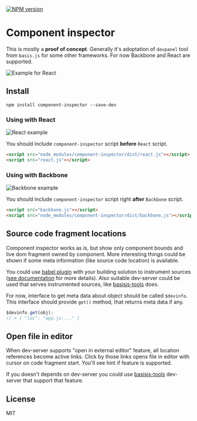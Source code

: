 [![NPM version](https://img.shields.io/npm/v/component-inspector.svg)](https://www.npmjs.com/package/component-inspector)

# Component inspector

This is mostly a **proof of concept**. Generally it's adoptation of `devpanel` tool from `basis.js` for some other frameworks. For now Backbone and React are supported.

![Example for React](https://github.com/lahmatiy/component-inspector/raw/master/docs/img/intro.png)

## Install

```
npm install component-inspector --save-dev
```

### Using with React

![React example](https://github.com/lahmatiy/component-inspector/raw/master/docs/img/react.png)

You should include `component-inspector` script **before** `React` script.

```html
<script src="node_modules/component-inspector/dist/react.js"></script>
<script src="react.js"></script>
```

### Using with Backbone

![Backbone example](https://github.com/lahmatiy/component-inspector/raw/master/docs/img/backbone.png)

You should include `component-inspector` script right **after** `Backbone` script.

```html
<script src="backbone.js"></script>
<script src="node_modules/component-inspector/dist/backbone.js"></script>
```

## Source code fragment locations

Component inspector works as is, but show only component bounds and live dom fragment owned by component. More interesting things could be shown if some meta information (like source code location) is available.

You could use [babel plugin](https://github.com/restrry/babel-plugin-source-wrapper) with your building solution to instrument sources ([see documentation](https://github.com/restrry/babel-plugin-source-wrapper) for more details). Also suitable dev-server could be used that serves instrumented sources, like [basisjs-tools](https://github.com/basisjs/basisjs-tools-instrumenter) does.

For now, interface to get meta data about object should be called `$devinfo`. This interface should provide `get()` method, that returns meta data if any.

```js
$devinfo.get(obj);
// > { "loc": "app.js:..." }
```

## Open file in editor

When dev-server supports "open in external editor" feature, all location references become active links. Click by those links opens file in editor with cursor on code fragment start. You'll see hint if feature is supported.

If you doesn't depends on dev-server you could use [basisjs-tools](https://github.com/basisjs/basisjs-tools) dev-server that support that feature.

## License

MIT
